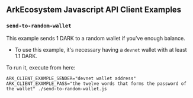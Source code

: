 ## ArkEcosystem Javascript API Client Examples

### `send-to-random-wallet`
This example sends 1 DARK to a random wallet if you've enough balance.

 * To use this example, it's necessary having a `devnet` wallet with at least 1.1 DARK.

To run it, execute from here:
```
ARK_CLIENT_EXAMPLE_SENDER="devnet wallet address" ARK_CLIENT_EXAMPLE_PASS="the twelve words that forms the password of the wallet" ./send-to-random-wallet.js
```
